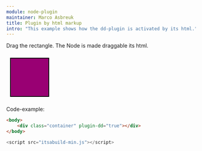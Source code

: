 ```yaml
---
module: node-plugin
maintainer: Marco Asbreuk
title: Plugin by html markup
intro: "This example shows how the dd-plugin is activated by its html."
---
```


<style type="text/css">
    .container {
        margin: 10px;
        height: 100px;
        width: 100px;
        background-color: #990073;
        border: 2px solid #000;
        display: inline-block;
        *display: inline;
        *zoom: 1;
    }
    .body-content.module p.spaced {
        margin-top: 150px;
    }
</style>

Drag the rectangle. The Node is made draggable its html.

<div class="container" plugin-dd="true"></div>

<p class="spaced">Code-example:</p>

```html
<body>
    <div class="container" plugin-dd="true"></div>
</body>
```

```js
<script src="itsabuild-min.js"></script>
```

<script src="../../dist/itsabuild-min.js"></script>